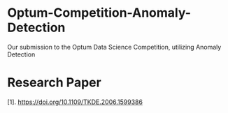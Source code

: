 # Optum-Competition-Anomaly-Detection
Our submission to the Optum Data Science Competition, utilizing Anomaly Detection

# Research Paper
[1]. https://doi.org/10.1109/TKDE.2006.1599386 

